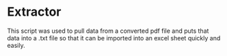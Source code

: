 # Extractor

This script was used to pull data from a converted pdf file and puts that data into a .txt file so that it can be imported into an excel sheet quickly and easily.
